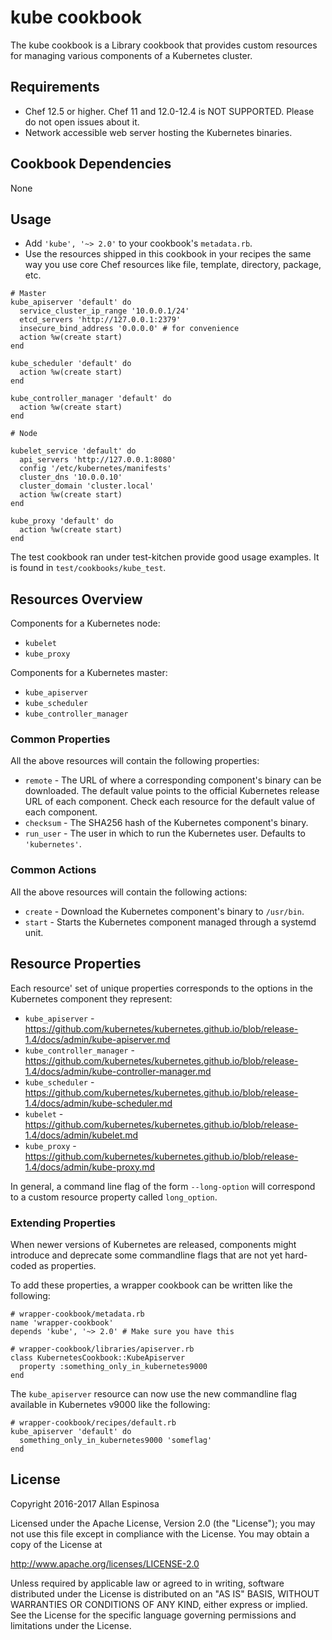 # kube cookbook

The kube cookbook is a Library cookbook that provides custom resources for
managing various components of a Kubernetes cluster.

## Requirements

* Chef 12.5 or higher. Chef 11 and 12.0-12.4 is NOT SUPPORTED.  Please do not
  open issues about it.
* Network accessible web server hosting the Kubernetes binaries.

## Cookbook Dependencies

None

## Usage

* Add `'kube', '~> 2.0'` to your cookbook's `metadata.rb`.
* Use the resources shipped in this cookbook in your recipes the same way you
  use core Chef resources like file, template, directory, package, etc.

```
# Master
kube_apiserver 'default' do
  service_cluster_ip_range '10.0.0.1/24'
  etcd_servers 'http://127.0.0.1:2379'
  insecure_bind_address '0.0.0.0' # for convenience
  action %w(create start)
end

kube_scheduler 'default' do
  action %w(create start)
end

kube_controller_manager 'default' do
  action %w(create start)
end

# Node

kubelet_service 'default' do
  api_servers 'http://127.0.0.1:8080'
  config '/etc/kubernetes/manifests'
  cluster_dns '10.0.0.10'
  cluster_domain 'cluster.local'
  action %w(create start)
end

kube_proxy 'default' do
  action %w(create start)
end
```

The test cookbook ran under test-kitchen provide good usage examples.   It is
found in `test/cookbooks/kube_test`.

## Resources Overview

Components for a Kubernetes node:

* `kubelet`
* `kube_proxy`

Components for a Kubernetes master:

* `kube_apiserver`
* `kube_scheduler`
* `kube_controller_manager`

### Common Properties

All the above resources will contain the following properties:

* `remote` - The URL of where a corresponding component's binary can be
  downloaded.  The default value points to the official Kubernetes release URL
  of each component.  Check each resource for the default value of each
  component.
* `checksum` - The SHA256 hash of the Kubernetes component's binary.
* `run_user` - The user in which to run the Kubernetes user.  Defaults to `'kubernetes'`.

### Common Actions

All the above resources will contain the following actions:

* `create` - Download the Kubernetes component's binary to `/usr/bin`.
* `start` - Starts the Kubernetes component managed through a systemd unit.

## Resource Properties

Each resource' set of unique properties corresponds to the options in the
Kubernetes component they represent:

* `kube_apiserver` - <https://github.com/kubernetes/kubernetes.github.io/blob/release-1.4/docs/admin/kube-apiserver.md>
* `kube_controller_manager` - <https://github.com/kubernetes/kubernetes.github.io/blob/release-1.4/docs/admin/kube-controller-manager.md>
* `kube_scheduler` - <https://github.com/kubernetes/kubernetes.github.io/blob/release-1.4/docs/admin/kube-scheduler.md>
* `kubelet` - <https://github.com/kubernetes/kubernetes.github.io/blob/release-1.4/docs/admin/kubelet.md>
* `kube_proxy` - <https://github.com/kubernetes/kubernetes.github.io/blob/release-1.4/docs/admin/kube-proxy.md>

In general, a command line flag of the form `--long-option` will correspond to
a custom resource property called `long_option`.

### Extending Properties

When newer versions of Kubernetes are released, components might introduce and
deprecate some commandline flags that are not yet hard-coded as properties.

To add these properties, a wrapper cookbook can be written like the following:

```
# wrapper-cookbook/metadata.rb
name 'wrapper-cookbook'
depends 'kube', '~> 2.0' # Make sure you have this

# wrapper-cookbook/libraries/apiserver.rb
class KubernetesCookbook::KubeApiserver
  property :something_only_in_kubernetes9000
end
```

The `kube_apiserver` resource can now use the new commandline flag available
in Kubernetes v9000 like the following:

```
# wrapper-cookbook/recipes/default.rb
kube_apiserver 'default' do
  something_only_in_kubernetes9000 'someflag'
end
```

## License

Copyright 2016-2017 Allan Espinosa

Licensed under the Apache License, Version 2.0 (the "License");
you may not use this file except in compliance with the License.
You may obtain a copy of the License at

  http://www.apache.org/licenses/LICENSE-2.0

Unless required by applicable law or agreed to in writing, software
distributed under the License is distributed on an "AS IS" BASIS,
WITHOUT WARRANTIES OR CONDITIONS OF ANY KIND, either express or implied.
See the License for the specific language governing permissions and
limitations under the License.
